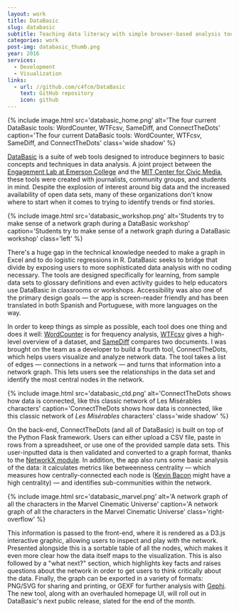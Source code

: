 ```yaml
---
layout: work
title: DataBasic
slug: databasic
subtitle: Teaching data literacy with simple browser-based analysis tools
categories: work
post-img: databasic_thumb.png
year: 2016
services:
  - Development
  - Visualization
links:
  - url: //github.com/c4fcm/DataBasic
    text: GitHub repository
    icon: github
---
```


{% include image.html src='databasic_home.png' alt='The four current DataBasic tools: WordCounter, WTFcsv, SameDiff, and ConnectTheDots' caption='The four current DataBasic tools: WordCounter, WTFcsv, SameDiff, and ConnectTheDots' class='wide shadow' %}

<a href="//www.databasic.io">DataBasic</a> is a suite of web tools designed to introduce beginners to basic concepts and techniques in data analysis. A joint project between the <a href="//elab.emerson.edu">Engagement Lab at Emerson College</a> and the <a href="//civic.mit.edu">MIT Center for Civic Media</a>, these tools were created with journalists, community groups, and students in mind. Despite the explosion of interest around big data and the increased availability of open data sets, many of these organizations don't know where to start when it comes to trying to identify trends or find stories.

{% include image.html src='databasic_workshop.png' alt='Students try to make sense of a network graph during a DataBasic workshop' caption='Students try to make sense of a network graph during a DataBasic workshop' class='left' %}

There's a huge gap in the technical knowledge needed to make a graph in Excel and to do logistic regressions in R. DataBasic seeks to bridge that divide by exposing users to more sophisticated data analysis with no coding necessary. The tools are designed specifically for learning, from sample data sets to glossary definitions and even activity guides to help educators use DataBasic in classrooms or workshops. Accessibility was also one of the primary design goals — the app is screen-reader friendly and has been translated in both Spanish and Portuguese, with more languages on the way.

In order to keep things as simple as possible, each tool does one thing and does it well: <a href="//www.databasic.io/en/wordcounter/">WordCounter</a> is for frequency analysis, <a href="//www.databasic.io/en/wtfcsv/">WTFcsv</a> gives a high-level overview of a dataset, and <a href="//www.databasic.io/en/samediff/">SameDiff</a> compares two documents. I was brought on the team as a developer to build a fourth tool, ConnectTheDots, which helps users visualize and analyze network data. The tool takes a list of edges — connections in a network — and turns that information into a network graph. This lets users see the relationships in the data set and identify the most central nodes in the network.

{% include image.html src='databasic_ctd.png' alt='ConnectTheDots shows how data is connected, like this classic network of Les Misérables characters' caption='ConnectTheDots shows how data is connected, like this classic network of <em>Les Misérables</em> characters' class='wide shadow' %}

On the back-end, ConnectTheDots (and all of DataBasic) is built on top of the Python Flask framework. Users can either upload a CSV file, paste in rows from a spreadsheet, or use one of the provided sample data sets. This user-inputted data is then validated and converted to a graph format, thanks to the <a href="//networkx.github.io/">NetworkX module</a>. In addition, the app also runs some basic analysis of the data: it calculates metrics like betweenness centrality — which measures how centrally-connected each node is (<a href="//en.wikipedia.org/wiki/Six_Degrees_of_Kevin_Bacon">Kevin Bacon</a> might have a high centrality) — and identifies sub-communities within the network.

{% include image.html src='databasic_marvel.png' alt='A network graph of all the characters in the Marvel Cinematic Universe' caption='A network graph of all the characters in the Marvel Cinematic Universe' class='right-overflow' %}

This information is passed to the front-end, where it is rendered as a D3.js interactive graphic, allowing users to inspect and play with the network. Presented alongside this is a sortable table of all the nodes, which makes it even more clear how the data itself maps to the visualization. This is also followed by a "what next?" section, which highlights key facts and raises questions about the network in order to get users to think critically about the data. Finally, the graph can be exported in a variety of formats: PNG/SVG for sharing and printing, or GEXF for further analysis with <a href="//gephi.org">Gephi</a>. The new tool, along with an overhauled homepage UI, will roll out in DataBasic's next public release, slated for the end of the month.